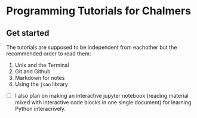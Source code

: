 # Programming Tutorials for Chalmers

## Get started
The tutorials are supposed to be independent from eachother but the recommended order to read them:

1. Unix and the Terminal
2. Git and Github
3. Markdown for notes
4. Using the `json` library

- [ ] I also plan on making an interactive jupyter notebook (reading material mixed with interactive code blocks in one single document) for learning Python interacrively.
